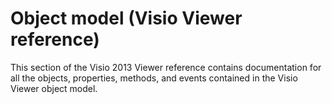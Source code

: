 
# Object model (Visio Viewer reference)

This section of the Visio 2013 Viewer reference contains documentation for all the objects, properties, methods, and events contained in the Visio Viewer object model. 

